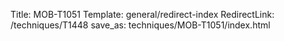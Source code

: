 Title: MOB-T1051
Template: general/redirect-index
RedirectLink: /techniques/T1448
save_as: techniques/MOB-T1051/index.html